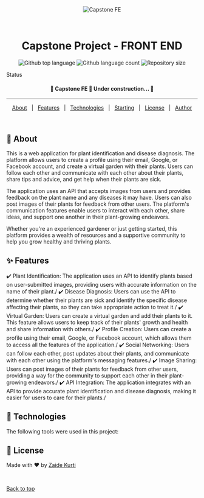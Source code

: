 <div align="center" id="top"> 
  <img src="./.github/app.gif" alt="Capstone FE" />

&#xa0;

  <!-- <a href="https://capstonefe.netlify.app">Demo</a> -->
</div>

<h1 align="center">Capstone Project - FRONT END</h1>

<p align="center">
  <img alt="Github top language" src="https://img.shields.io/github/languages/top/Zaiido/capstone-fe?color=56BEB8">

  <img alt="Github language count" src="https://img.shields.io/github/languages/count/Zaiido/capstone-fe?color=56BEB8">

  <img alt="Repository size" src="https://img.shields.io/github/repo-size/Zaiido/capstone-fe?color=56BEB8">

  <!-- <img alt="Github issues" src="https://img.shields.io/github/issues/Zaiido/capstone-fe?color=56BEB8" /> -->

  <!-- <img alt="Github forks" src="https://img.shields.io/github/forks/Zaiido/capstone-fe?color=56BEB8" /> -->

  <!-- <img alt="Github stars" src="https://img.shields.io/github/stars/Zaiido/capstone-fe?color=56BEB8" /> -->
</p>

Status

<h4 align="center">
	🚧  Capstone FE 🚀 Under construction...  🚧
</h4>

<hr>

<p align="center">
  <a href="#dart-about">About</a> &#xa0; | &#xa0; 
  <a href="#sparkles-features">Features</a> &#xa0; | &#xa0;
  <a href="#rocket-technologies">Technologies</a> &#xa0; | &#xa0;
  <a href="#checkered_flag-starting">Starting</a> &#xa0; | &#xa0;
  <a href="#memo-license">License</a> &#xa0; | &#xa0;
  <a href="https://github.com/Zaiido" target="_blank">Author</a>
</p>

<br>

## :dart: About

This is a web application for plant identification and disease diagnosis. The platform allows users to create a profile using their email, Google, or Facebook account, and create a virtual garden with their plants. Users can follow each other and communicate with each other about their plants, share tips and advice, and get help when their plants are sick.

The application uses an API that accepts images from users and provides feedback on the plant name and any diseases it may have. Users can also post images of their plants for feedback from other users. The platform's communication features enable users to interact with each other, share ideas, and support one another in their plant-growing endeavors.

Whether you're an experienced gardener or just getting started, this platform provides a wealth of resources and a supportive community to help you grow healthy and thriving plants.

## :sparkles: Features

:heavy_check_mark: Plant Identification: The application uses an API to identify plants based on user-submitted images, providing users with accurate information on the name of their plant./
:heavy_check_mark: Disease Diagnosis: Users can use the API to determine whether their plants are sick and identify the specific disease affecting their plants, so they can take appropriate action to treat it./
:heavy_check_mark: Virtual Garden: Users can create a virtual garden and add their plants to it. This feature allows users to keep track of their plants' growth and health and share information with others./
:heavy_check_mark: Profile Creation: Users can create a profile using their email, Google, or Facebook account, which allows them to access all the features of the application./
:heavy_check_mark: Social Networking: Users can follow each other, post updates about their plants, and communicate with each other using the platform's messaging features./
:heavy_check_mark: Image Sharing: Users can post images of their plants for feedback from other users, providing a way for the community to support each other in their plant-growing endeavors./
:heavy_check_mark: API Integration: The application integrates with an API to provide accurate plant identification and disease diagnosis, making it easier for users to care for their plants./

## :rocket: Technologies

The following tools were used in this project:

<!-- - [Expo](https://expo.io/)
- [Node.js](https://nodejs.org/en/)
- [React](https://pt-br.reactjs.org/)
- [React Native](https://reactnative.dev/)
- [TypeScript](https://www.typescriptlang.org/) -->

## :memo: License

Made with :heart: by <a href="https://github.com/Zaiido" target="_blank">Zaide Kurti</a>

&#xa0;

<a href="#top">Back to top</a>
